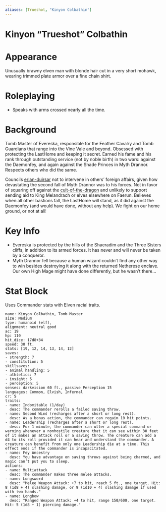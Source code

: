 ```yaml
---
aliases: [Trueshot, "Kinyon Colbathin"]
---
```

# Kinyon “Trueshot” Colbathin

# Appearance

Unusually brawny elven man with blonde hair cut in a very short mohawk, wearing trimmed plate armor over a fine chain shirt.

# Roleplaying

- Speaks with arms crossed nearly all the time.

# Background

Tomb Master of Evereska, responsible for the Feather Cavalry and Tomb Guardians that range into the Vine Vale and beyond. Obsessed with protecting the LastHome and keeping it secret. Earned his fame and his rank through outstanding service (not by noble birth) in two wars: against the Daemonfey, and again against the Shade Princes in Myth Drannor. Respects others who did the same.

Councils [erlan-duirsar](erlan-duirsar.md) not to intervene in others’ foreign affairs, given how devastating the second fall of Myth Drannor was to his forces. Not in favor of squaring off against the [cult-of-the-dragon](../factions/cult-of-the-dragon.md) and unlikely to support sending aid to King Melandrach or elves elsewhere on Faerun. Believes when all other bastions fall, the LastHome will stand, as it did against the Daemonfey (and would have done, without any help). We fight on our home ground, or not at all!

# Key Info

- Evereska is protected by the hills of the Shaeradim and the Three Sisters cliffs, in addition to its armed forces. It has never and will never be taken by a conqueror.
- Myth Drannor fell because a human wizard couldn’t find any other way to win besides destroying it along with the returned Netherese enclave. Our own High Mage might have done differently, but he wasn’t there...

# Stat Block

Uses Commander stats with Elven racial traits.

```statblock
name: Kinyon Colbathin, Tomb Master
size: Medium
type: humanoid (elf),
alignment: neutral good
ac: 19
hp: 110
hit_dice: 17d8+34
speed: 30 ft.
stats: [19, 12, 14, 13, 14, 12]
saves:
- strength: 7
- constitution: 5
skillsaves:
- animal handling: 5
- athletics: 7
- insight: 5
- perception: 5
senses: darkvision 60 ft., passive Perception 15
languages: Common, Elvish, Infernal
cr: 5
traits:
- name: Indomitable (1/day)
  desc: The commander rerolls a failed saving throw.
- name: Second Wind (recharges after a short or long rest).
  desc: As a bonus action, the commander can regain 10 hit points.
- name: Leadership (recharges after a short or long rest).
  desc: For 1 minute, the commander can utter a special command or warning whenever a nonhostile creature that it can see within 30 feet of it makes an attack roll or a saving throw. The creature can add a d4 to its roll provided it can hear and understand the commander. A creature can benefit from only one Leadership die at a time. This effect ends if the commander is incapacitated.
- name: Fey Ancestry
  desc: You have advantage on saving throws against being charmed, and magic can’t put you to sleep.
actions:
- name: Multiattack
  desc: The commander makes three melee attacks.
- name: Longsword
  desc: "Melee Weapon Attack: +7 to hit, reach 5 ft., one target. Hit: 8 (1d8 + 4) slashing damage, or 9 (1d10 + 4) slashing damage if used with two hands."
- name: Longbow
  desc: "Ranged Weapon Attack: +4 to hit, range 150/600, one target. Hit: 5 (1d8 + 1) piercing damage."
```